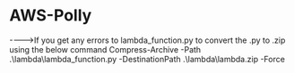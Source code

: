 # AWS-Polly

---->If you get any errors to lambda_function.py to convert the .py to .zip using the below command
Compress-Archive -Path .\lambda\lambda_function.py -DestinationPath .\lambda\lambda.zip -Force
